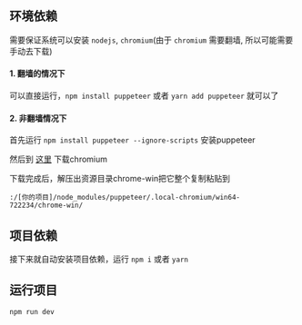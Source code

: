 ## 环境依赖
需要保证系统可以安装 `nodejs`, `chromium`(由于 `chromium` 需要翻墙, 所以可能需要手动去下载)
#### 1. 翻墙的情况下

可以直接运行，`npm install puppeteer` 或者 `yarn add puppeteer` 就可以了

#### 2. 非翻墙情况下

首先运行 `npm install puppeteer --ignore-scripts` 安装puppeteer

然后到 [这里](https://chromium.en.lo4d.com/download) 下载chromium

下载完成后，解压出资源目录chrome-win把它整个复制粘贴到 

`:/[你的项目]/node_modules/puppeteer/.local-chromium/win64-722234/chrome-win/`

## 项目依赖
接下来就自动安装项目依赖，运行 `npm i` 或者 `yarn`
## 运行项目
`npm run dev`

